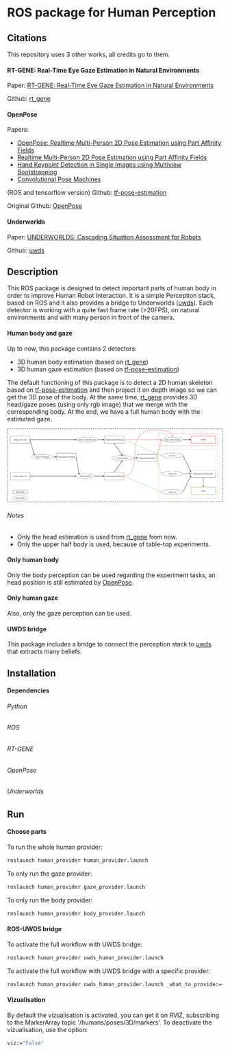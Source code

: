 # ROS package for Human Perception

## Citations
This repository uses 3 other works, all credits go to them.

#### RT-GENE: Real-Time Eye Gaze Estimation in Natural Environments
Paper: [RT-GENE: Real-Time Eye Gaze Estimation in Natural Environments](http://openaccess.thecvf.com/content_ECCV_2018/html/Tobias_Fischer_RT-GENE_Real-Time_Eye_ECCV_2018_paper.html)

Github: [rt_gene](https://github.com/Tobias-Fischer/rt_gene)


#### OpenPose
Papers:
- [OpenPose: Realtime Multi-Person 2D Pose Estimation using Part Affinity Fields](https://arxiv.org/abs/1812.08008)
- [Realtime Multi-Person 2D Pose Estimation using Part Affinity Fields](https://arxiv.org/abs/1611.08050)
- [Hand Keypoint Detection in Single Images using Multiview Bootstrapping](https://arxiv.org/abs/1704.07809)
- [Convolutional Pose Machines](https://arxiv.org/abs/1602.00134)

(ROS and tensorflow version) Github: [tf-pose-estimation](https://github.com/ildoonet/tf-pose-estimation)

Original Github: [OpenPose](https://github.com/CMU-Perceptual-Computing-Lab/openpose)

#### Underworlds
Paper: [UNDERWORLDS: Cascading Situation Assessment for Robots](https://academia.skadge.org/publis/lemaignan2018underworlds.pdf)

Github: [uwds](https://github.com/underworlds-robot/uwds)

## Description
This ROS package is designed to detect important parts of human body in order to improve Human Robot Interaction.
It is a simple Perception stack, based on ROS and it also provides a bridge to Underworlds ([uwds](https://github.com/underworlds-robot/uwds)).
Each detector is working with a quite fast frame rate (>20FPS), on natural environments and with many person in front of the camera.

#### Human body and gaze
Up to now, this package contains 2 detectors:
- 3D human body estimation (based on [rt_gene](https://github.com/Tobias-Fischer/rt_gene))
- 3D human gaze estimation (based on [tf-pose-estimation](https://github.com/ildoonet/tf-pose-estimation))

The default functioning of this package is to detect a 2D human skeleton based on [tf-pose-estimation](https://github.com/ildoonet/tf-pose-estimation) and then project it on depth image so we can get the 3D pose of the body. At the same time, [rt_gene](https://github.com/Tobias-Fischer/rt_gene) provides 3D head/gaze poses (using only rgb image) that we merge with the corresponding body. At the end, we have a full human body with the estimated gaze.

![](https://github.com/Twarz/human_provider/blob/master/misc/graph_human_provider.png)

###### Notes
- Only the head estimation is used from [rt_gene](https://github.com/Tobias-Fischer/rt_gene) from now. 
- Only the upper half body is used, because of table-top experiments.

#### Only human body
Only the body perception can be used regarding the experiment tasks, an head position is still estimated by [OpenPose](https://github.com/CMU-Perceptual-Computing-Lab/openpose).

#### Only human gaze
Also, only the gaze perception can be used.

#### UWDS bridge
This package includes a bridge to connect the perception stack to [uwds](https://github.com/underworlds-robot/uwds) that extracts many beliefs.

## Installation
#### Dependencies
###### Python
###### ROS
###### RT-GENE
###### OpenPose
###### Underworlds


## Run
#### Choose parts
To run the whole human provider:
```sh
roslaunch human_provider human_provider.launch
```

To only run the gaze provider:
```sh
roslaunch human_provider gaze_provider.launch
```

To only run the body provider:
```sh
roslaunch human_provider body_provider.launch
```

#### ROS-UWDS bridge
To activate the full workflow with UWDS bridge:
```sh
roslaunch human_provider uwds_human_provider.launch
```

To activate the full workflow with UWDS bridge with a specific provider:
```sh
roslaunch human_provider uwds_human_provider.launch _what_to_provide:=<"only_gaze" OR "only_body" OR "both"(default)>
```

#### Vizualisation
By default the vizualisation is activated, you can get it on RVIZ, subscribing to the MarkerArray topic '/humans/poses/3D/markers'.
To deactivate the vizualisation, use the option:
```sh
viz:="False"
```
